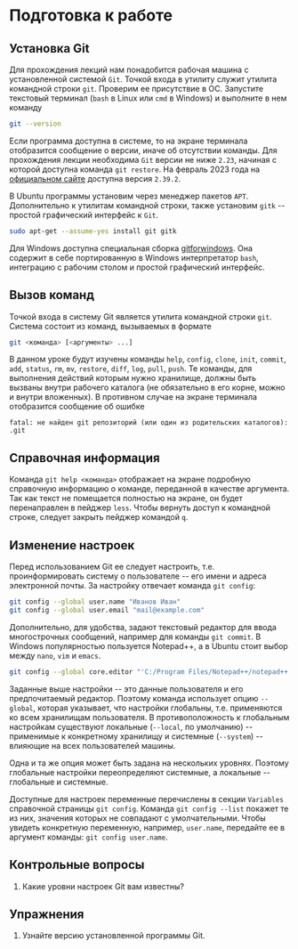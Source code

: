 # Подготовка к работе


## Установка Git

<!-- Проверка и установка Git -->
Для прохождения лекций нам понадобится рабочая машина с установленной системой `Git`.
Точкой входа в утилиту служит утилита командной строки `git`.
Проверим ее присутствие в ОС.
Запустите текстовый терминал (`bash` в Linux или `cmd` в Windows) и выполните в нем команду
``` bash
git --version
```
Если программа доступна в системе, то на экране терминала отобразится сообщение о версии, иначе об отсутствии команды.
Для прохождения лекции необходима `Git` версии не ниже `2.23`, начиная с которой доступна команда `git restore`.
На февраль 2023 года на [официальном сайте](https://git-scm.org) доступна версия `2.39.2`.

<!-- Установка Git в Ubuntu и Windows -->
В Ubuntu программы установим через менеджер пакетов `APT`.
Дополнительно к утилитам командной строки, также установим `gitk` -- простой графический интерфейс к `Git`.
``` bash
sudo apt-get --assume-yes install git gitk
```

Для Windows доступна специальная сборка [gitforwindows](https://gitforwindows.org/).
Она содержит в себе портированную в Windows интерпретатор `bash`, интеграцию с рабочим столом и простой графический интерфейс.

<!-- https://github.com/jesseduffield/lazygit -->


## Вызов команд

Точкой входа в систему Git является утилита командной строки `git`.
Система состоит из команд, вызываемых в формате
``` bash
git <команда> [<аргументы> ...]
```
В данном уроке будут изучены команды `help`, `config`, `clone`, `init`, `commit`, `add`, `status`, `rm`, `mv`, `restore`, `diff`, `log`, `pull`, `push`.
Те команды, для выполнения действий которым нужно хранилище, должны быть вызваны внутри рабочего каталога (не обязательно в его корне, можно и внутри вложенных).
В противном случае на экране терминала отобразится сообщение об ошибке
``` text
fatal: не найден git репозиторий (или один из родительских каталогов): .git
```


## Справочная информация

Команда `git help <команда>` отображает на экране подробную справочную информацию о команде, переданной в качестве аргумента.
Так как текст не помещается полностью на экране, он будет перенаправлен в пейджер `less`.
Чтобы вернуть доступ к командной строке, следует закрыть пейджер командой `q`.


## Изменение настроек

Перед использованием Git ее следует настроить, т.е. проинформировать систему о пользователе -- его имени и адреса электронной почты.
За настройку отвечает команда `git config`:

``` bash
git config --global user.name "Иванов Иван"
git config --global user.email "mail@example.com"
```

Дополнительно, для удобства, задают текстовый редактор для ввода многострочных сообщений, например для команды `git commit`.
В Windows популярностью пользуется Notepad++, а в Ubuntu стоит выбор между `nano`, `vim` и `emacs`.
``` bash
git config --global core.editor "'C:/Program Files/Notepad++/notepad++.exe' -multiInst -notabbar -nosession -noPlugin"
```

<!-- Уровни настроек -->
Заданные выше настройки -- это данные пользователя и его предпочитаемый редактор.
Поэтому команда использует опцию `--global`, которая указывает, что настройки глобальны, т.е. применяются ко всем хранилищам пользователя.
В противоположность к глобальным настройкам существуют локальные (`--local`, по умолчанию) -- применимые к конкретному хранилищу и системные (`--system`) -- влияющие на всех пользователей машины.

Одна и та же опция может быть задана на нескольких уровнях.
Поэтому глобальные настройки переопределяют системные, а локальные -- глобальные и системные.

<!-- Просмотр настроек -->
Доступные для настроек переменные перечислены в секции `Variables` справочной страницы `git config`.
Команда `git config --list` покажет те из них, значения которых не совпадают с умолчательными.
Чтобы увидеть конкретную переменную, например, `user.name`, передайте ее в аргумент команды: `git config user.name`.


## Контрольные вопросы

1. Какие уровни настроек Git вам известны?


## Упражнения

1. Узнайте версию установленной программы Git.

